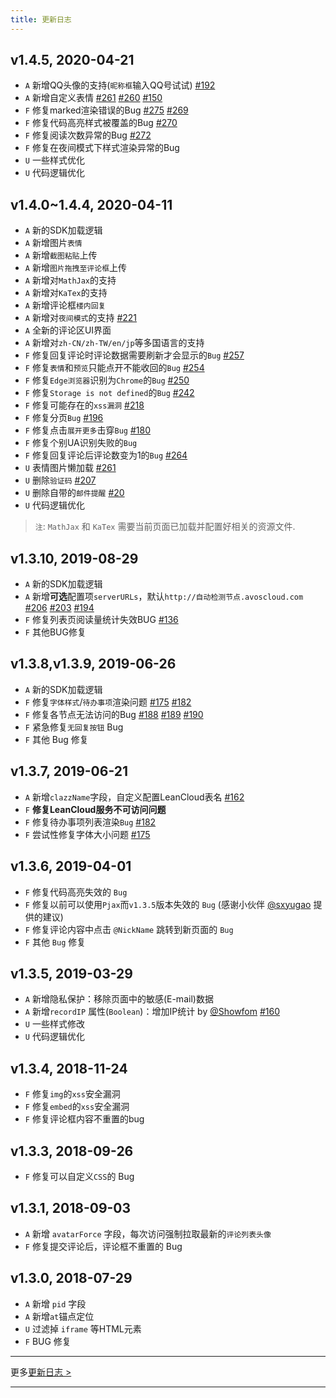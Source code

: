```yaml
---
title: 更新日志
---
```

## v1.4.5, 2020-04-21
- `A` 新增QQ头像的支持(`昵称框`输入QQ号试试) [#192](https://github.com/xCss/Valine/issues/192)
- `A` 新增自定义表情 [#261](https://github.com/xCss/Valine/issues/261) [#260](https://github.com/xCss/Valine/issues/260) [#150](https://github.com/xCss/Valine/issues/150)
- `F` 修复marked渲染错误的Bug [#275](https://github.com/xCss/Valine/issues/275) [#269](https://github.com/xCss/Valine/issues/269)
- `F` 修复代码高亮样式被覆盖的Bug [#270](https://github.com/xCss/Valine/issues/270)
- `F` 修复阅读次数异常的Bug [#272](https://github.com/xCss/Valine/issues/272)
- `F` 修复在夜间模式下样式渲染异常的Bug
- `U` 一些样式优化
- `U` 代码逻辑优化

## v1.4.0~1.4.4, 2020-04-11  
- `A` 新的SDK加载逻辑
- `A` 新增图片`表情`
- `A` 新增`截图粘贴`上传
- `A` 新增`图片拖拽至评论框`上传
- `A` 新增对`MathJax`的支持
- `A` 新增对`KaTex`的支持
- `A` 新增评论框`楼内回复`
- `A` 新增对`夜间模式`的支持 [#221](https://github.com/xCss/Valine/issues/221)
- `A` 全新的评论区UI界面 
- `A` 新增对`zh-CN/zh-TW/en/jp`等多国语言的支持
- `F` 修复回复评论时评论数据需要刷新才会显示的`Bug` [#257](https://github.com/xCss/Valine/issues/257)
- `F` 修复`表情`和`预览`只能点开不能收回的`Bug` [#254](https://github.com/xCss/Valine/issues/254)
- `F` 修复`Edge浏览器`识别为`Chrome`的`Bug` [#250](https://github.com/xCss/Valine/issues/250)
- `F` 修复`Storage is not defined`的`Bug` [#242](https://github.com/xCss/Valine/issues/242)
- `F` 修复可能存在的`xss漏洞` [#218](https://github.com/xCss/Valine/issues/218)
- `F` 修复分页`Bug` [#196](https://github.com/xCss/Valine/issues/196)
- `F` 修复点击`展开更多`击穿`Bug` [#180](https://github.com/xCss/Valine/issues/180)
- `F` 修复个别UA识别失败的`Bug`
- `F` 修复回复评论后评论数变为1的`Bug` [#264](https://github.com/xCss/Valine/issues/264) 
- `U` 表情图片懒加载 [#261](https://github.com/xCss/Valine/issues/261) 
- `U` 删除`验证码` [#207](https://github.com/xCss/Valine/issues/207)
- `U` 删除自带的`邮件提醒` [#20](https://github.com/xCss/Valine/issues/20)
- `U` 代码逻辑优化

> `注`: `MathJax` 和 `KaTex` 需要当前页面已加载并配置好相关的资源文件.

## v1.3.10, 2019-08-29  
- `A` 新的SDK加载逻辑
- `A` 新增**可选**配置项`serverURLs`，默认`http://自动检测节点.avoscloud.com` [#206](https://github.com/xCss/Valine/issues/206) [#203](https://github.com/xCss/Valine/issues/203) [#194](https://github.com/xCss/Valine/issues/194)
- `F` 修复列表页阅读量统计失效BUG [#136](https://github.com/xCss/Valine/issues/136) 
- `F` 其他BUG修复


## v1.3.8,v1.3.9, 2019-06-26  
- `A` 新的SDK加载逻辑
- `F` 修复`字体样式`/`待办事项`渲染问题 [#175](https://github.com/xCss/Valine/issues/175) [#182](https://github.com/xCss/Valine/issues/182) 
- `F` 修复各节点无法访问的Bug [#188](https://github.com/xCss/Valine/issues/188) [#189](https://github.com/xCss/Valine/issues/189) [#190](https://github.com/xCss/Valine/issues/190) 
- `F` 紧急修复`无回复按钮` Bug
- `F` 其他 Bug 修复

## v1.3.7, 2019-06-21  
- `A` 新增`clazzName`字段，自定义配置LeanCloud表名 [#162](https://github.com/xCss/Valine/issues/162)
- `F` **修复LeanCloud服务不可访问问题**
- `F` 修复待办事项列表渲染`Bug` [#182](https://github.com/xCss/Valine/issues/182)
- `F` 尝试性修复字体大小问题 [#175](https://github.com/xCss/Valine/issues/175)
## v1.3.6, 2019-04-01
- `F` 修复代码高亮失效的 `Bug`
- `F` 修复以前可以使用`Pjax`而`v1.3.5`版本失效的 `Bug` (感谢小伙伴 [@sxyugao](https://github.com/sxyugao) 提供的建议)
- `F` 修复评论内容中点击 `@NickName` 跳转到新页面的 `Bug`
- `F` 其他 `Bug` 修复

## v1.3.5, 2019-03-29
- `A` 新增隐私保护：移除页面中的敏感(E-mail)数据 
- `A` 新增`recordIP` 属性(`Boolean`)：增加IP统计 by [@Showfom](https://github.com/Showfom) [#160](https://github.com/xCss/Valine/issues/160) 
- `U` 一些样式修改
- `U` 代码逻辑优化

## v1.3.4, 2018-11-24
- `F` 修复`img`的`xss`安全漏洞
- `F` 修复`embed`的`xss`安全漏洞
- `F` 修复评论框内容不重置的bug

## v1.3.3, 2018-09-26

- `F` 修复可以自定义`CSS`的 Bug

## v1.3.1, 2018-09-03

- `A` 新增 `avatarForce` 字段，每次访问强制拉取最新的`评论列表头像`
- `F` 修复提交评论后，评论框不重置的 Bug

## v1.3.0, 2018-07-29

- `A` 新增 `pid` 字段
- `A` 新增`at`锚点定位
- `U` 过滤掉 `iframe` 等HTML元素
- `F` BUG 修复


---------------------

更多[更新日志 >](https://github.com/xCss/Valine/releases)

---------------------
